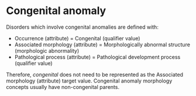 # Congenital anomaly

Disorders which involve congenital anomalies are defined with:

* Occurrence (attribute) = Congenital (qualifier value)
* Associated morphology (attribute) = Morphologically abnormal structure (morphologic abnormality)&#x20;
* Pathological process (attribute) = Pathological development process (qualifier value)

Therefore, _congenital_ does not need to be represented as the Associated morphology (attribute) target value.  Congenital anomaly morphology concepts usually have non-congenital parents.
